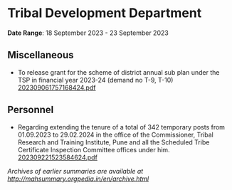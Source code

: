 # Tribal Development Department

**Date Range**: 18 September 2023 - 23 September 2023


## Miscellaneous
- To release grant for the scheme of district annual sub plan under the TSP in financial year 2023-24 (demand no T-9, T-10)\
  [202309061757168424.pdf](https://gr.maharashtra.gov.in/Site/Upload/Government%20Resolutions/English/202309061757168424.pdf)

## Personnel
- Regarding extending the tenure of a total of 342 temporary posts from 01.09.2023 to 29.02.2024 in the office of the Commissioner, Tribal Research and Training Institute, Pune and all the Scheduled Tribe Certificate Inspection Committee offices under him.\
  [202309221523584624.pdf](https://gr.maharashtra.gov.in/Site/Upload/Government%20Resolutions/English/202309221523584624.pdf)


*Archives of earlier summaries are available at http://mahsummary.orgpedia.in/en/archive.html*
